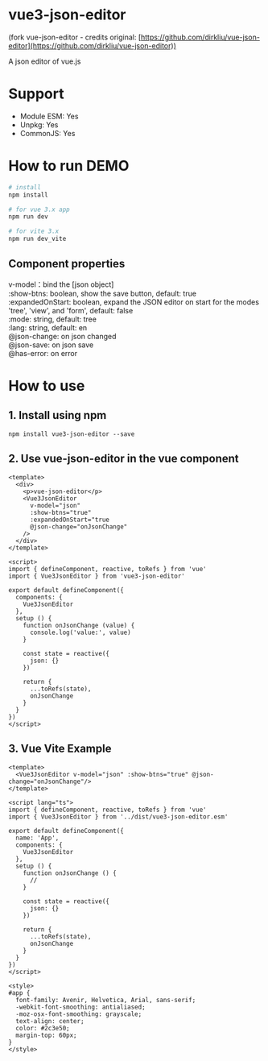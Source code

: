 # vue3-json-editor 

(fork vue-json-editor - credits original: [https://github.com/dirkliu/vue-json-editor](https://github.com/dirkliu/vue-json-editor))

A json editor of vue.js

# Support
* Module ESM: Yes
* Unpkg: Yes
* CommonJS: Yes

# How to run DEMO
```sh
# install
npm install

# for vue 3.x app
npm run dev

# for vite 3.x
npm run dev_vite
```

## Component properties

v-model：bind the [json object]  
:show-btns: boolean, show the save button, default: true  
:expandedOnStart: boolean, expand the JSON editor on start for the modes 'tree', 'view', and 'form', default: false  
:mode: string, default: tree  
:lang: string, default: en  
@json-change: on json changed  
@json-save: on json save  
@has-error: on error  

# How to use

## 1. Install using npm

```
npm install vue3-json-editor --save
```

## 2. Use vue-json-editor in the vue component

```vue
<template>
  <div>
    <p>vue-json-editor</p>
    <Vue3JsonEditor
      v-model="json"
      :show-btns="true"
      :expandedOnStart="true
      @json-change="onJsonChange"
    />
  </div>
</template>

<script>
import { defineComponent, reactive, toRefs } from 'vue'
import { Vue3JsonEditor } from 'vue3-json-editor'

export default defineComponent({
  components: {
    Vue3JsonEditor
  },
  setup () {
    function onJsonChange (value) {
      console.log('value:', value)
    }

    const state = reactive({
      json: {}
    })

    return {
      ...toRefs(state),
      onJsonChange
    }
  }
})
</script>
```

## 3. Vue Vite Example

```vue
<template>
  <Vue3JsonEditor v-model="json" :show-btns="true" @json-change="onJsonChange"/>
</template>

<script lang="ts">
import { defineComponent, reactive, toRefs } from 'vue'
import { Vue3JsonEditor } from '../dist/vue3-json-editor.esm'

export default defineComponent({
  name: 'App',
  components: {
    Vue3JsonEditor
  },
  setup () {
    function onJsonChange () {
      //
    }

    const state = reactive({
      json: {}
    })

    return {
      ...toRefs(state),
      onJsonChange
    }
  }
})
</script>

<style>
#app {
  font-family: Avenir, Helvetica, Arial, sans-serif;
  -webkit-font-smoothing: antialiased;
  -moz-osx-font-smoothing: grayscale;
  text-align: center;
  color: #2c3e50;
  margin-top: 60px;
}
</style>
```